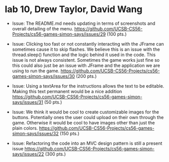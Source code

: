 # lab 10, Drew Taylor, David Wang

* Issue: The README.md needs updating in terms of screenshots and overall detailing of the menu. https://github.com/UCSB-CS56-Projects/cs56-games-simon-says/issues/29 (100 pts.)

* Issue: Clicking too fast or not constantly interacting with the JFrame can sometimes cause it to skip flashes. We believe this is an issue with the thread.sleep() function and the logic behind it used in the code. This issue is not always consistent. Sometimes the game works just fine so this could also just be an issue with JFrame and the application we are using to run the game. https://github.com/UCSB-CS56-Projects/cs56-games-simon-says/issues/30 (200 pts.)

* Issue: Using a textArea for the instructions allows the text to be editable. Making this text permanent would be a nice addition https://github.com/UCSB-CS56-Projects/cs56-games-simon-says/issues/31 (50 pts.)

* Issue: We think it would be cool to create customizable images for the buttons. Potentially ones the user could upload on their own through the game. Otherwise it would be cool to have images other than just the plain colors. https://github.com/UCSB-CS56-Projects/cs56-games-simon-says/issues/32 (150 pts.)

* Issue: Refactoring the code into an MVC design pattern is still a present issue https://github.com/UCSB-CS56-Projects/cs56-games-simon-says/issues/22 (300 pts.)